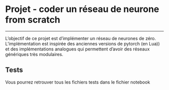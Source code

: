# Projet - coder un réseau de neurone from scratch
---

L’objectif de ce projet est d’implémenter un réseau de neurones de zéro.
L’implémentation est inspirée des anciennes versions de pytorch (en Lua)) et des implémentations analogues qui permettent d’avoir des réseaux génériques très modulaires.


## Tests 
Vous pourrez retrouver tous les fichiers tests dans le fichier notebook

